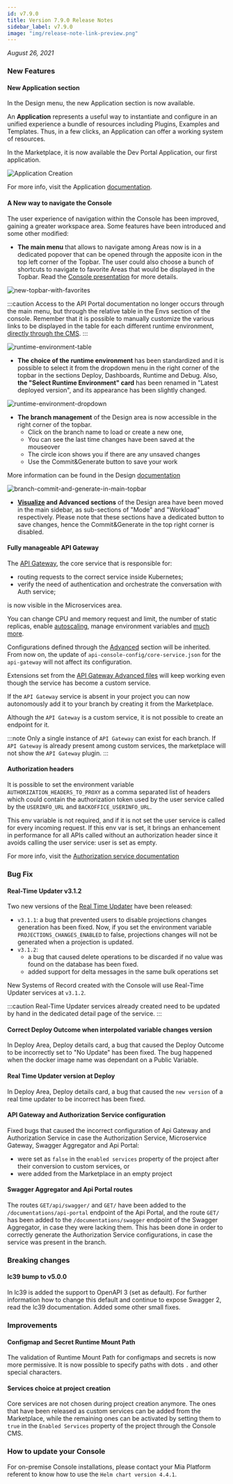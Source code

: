 ```yaml
---
id: v7.9.0
title: Version 7.9.0 Release Notes
sidebar_label: v7.9.0
image: "img/release-note-link-preview.png"
---
```


_August 26, 2021_

### New Features

#### New Application section

In the Design menu, the new Application section is now available.

An **Application** represents a useful way to instantiate and configure in an unified experience a bundle of resources including Plugins, Examples and Templates. Thus, in a few clicks, an Application can offer a working system of resources.

In the Marketplace, it is now available the Dev Portal Application, our first application.

![Application Creation](../img/application.gif)

For more info, visit the Application [documentation](../../marketplace/applications/mia_applications.md).

#### A New way to navigate the Console

The user experience of navigation within the Console has been improved, gaining a greater workspace area. Some features have been introduced and some other modified:

- **The main menu** that allows to navigate among Areas now is in a dedicated popover that can be opened through the apposite icon in the top left corner of the Topbar.
The user could also choose a bunch of shortcuts to navigate to favorite Areas that would be displayed in the Topbar. Read the [Console presentation](../../development_suite/overview-dev-suite#sections-navigation) for more details.

![new-topbar-with-favorites](../img/new-topbar-with-favorites.png)

:::caution
Access to the API Portal documentation no longer occurs through the main menu, but through the relative table in the Envs section of the console. Remember that it is possible to manually customize the various links to be displayed in the table for each different runtime environment, [directly through the CMS](../../development_suite/set-up-infrastructure/runtime-environments#managing-runtime-environments).
:::

![runtime-environment-table](../img/envs_section.PNG)


- **The choice of the runtime environment** has been standardized and it is possible to select it from the dropdown menu in the right corner of the topbar in the sections Deploy, Dashboards, Runtime and Debug. Also, **the "Select Runtime Environment" card** has been renamed in "Latest deployed version", and its appearance has been slightly changed.

![runtime-environment-dropdown](../img/runtime-env-dropdown.jpg)

- **The branch management** of the Design area is now accessible in the right corner of the topbar. 
    - Click on the branch name to load or create a new one,
    - You can see the last time changes have been saved at the mouseover
    - The circle icon shows you if there are any unsaved changes
    - Use the Commit&Generate button to save your work

More information can be found in the Design [documentation](../../development_suite/api-console/api-design/overview.md)

![branch-commit-and-generate-in-main-topbar](../img/branch-commit-and-generate-in-main-topbar.png)

- **[Visualize](../../development_suite/api-console/api-design/miacraft) and Advanced sections** of the Design area have been moved in the main sidebar, as sub-sections of "Mode" and "Workload" respectively. Please note that these sections have a dedicated button to save changes, hence the Commit&Generate in the top right corner is disabled.

#### Fully manageable API Gateway

The [API Gateway](../../runtime_suite/api-gateway/overview), the core service that is responsible for:

- routing requests to the correct service inside Kubernetes;
- verify the need of authentication and orchestrate the conversation with Auth service;

is now visible in the Microservices area.

You can change CPU and memory request and limit, the number of static replicas, enable [autoscaling](../../development_suite/api-console/api-design/replicas), manage environment variables and [much more](../../development_suite/api-console/api-design/services#manage-microservices).

Configurations defined through the [Advanced](../../development_suite/api-console/advanced-section/dev-console-config/advanced_name_core) section will be inherited. From now on, the update of `api-console-config/core-service.json` for the `api-gateway` will not affect its configuration.

Extensions set from the [API Gateway Advanced files](../../development_suite/api-console/advanced-section/api-gateway/how-to) will keep working even though the service has become a custom service.

If the `API Gateway` service is absent in your project you can now autonomously add it to your branch by creating it from the Marketplace.

Although the `API Gateway` is a custom service, it is not possible to create an endpoint for it.

:::note
Only a single instance of `API Gateway` can exist for each branch. If `API Gateway` is already present among custom services, the marketplace will not show the `API Gateway` plugin.
:::

#### Authorization headers

It is possible to set the environment variable `AUTHORIZATION_HEADERS_TO_PROXY` as a comma separated list of headers which could contain the authorization token used by the user service called by the `USERINFO_URL` and `BACKOFFICE_USERINFO_URL`.

This env variable is not required, and if it is not set the user service is called for every incoming request.
If this env var is set, it brings an enhancement in performance for all APIs called without an authorization header since it avoids calling the user service: user is set as empty.

For more info, visit the [Authorization service documentation](../../runtime_suite/authorization-service/configuration)

### Bug Fix

#### Real-Time Updater v3.1.2

Two new versions of the [Real Time Updater](../../fast_data/real_time_updater/overview) have been released:
- `v3.1.1`: a bug that prevented users to disable projections changes generation has been fixed. Now, if you set the environment variable `PROJECTIONS_CHANGES_ENABLED` to false, projections changes will not be generated when a projection is updated.
- `v3.1.2`:  
    - a bug that caused delete operations to be discarded if no value was found on the database has been fixed. 
    - added support for delta messages in the same bulk operations set

New Systems of Record created with the Console will use Real-Time Updater services at `v3.1.2`. 

:::caution
Real-Time Updater services already created need to be updated by hand in the dedicated detail page of the service.
:::

#### Correct Deploy Outcome when interpolated variable changes version

In Deploy Area, Deploy details card, a bug that caused the Deploy Outcome to be incorrectly set to "No Update" has been fixed. The bug happened when the docker image name was dependant on a Public Variable.

#### Real Time Updater version at Deploy

In Deploy Area, Deploy details card, a bug that caused the `new version` of a real time updater to be incorrect has been fixed. 

#### API Gateway and Authorization Service configuration

Fixed bugs that caused the incorrect configuration of Api Gateway and Authorization Service in case the Authorization Service, Microservice Gateway, Swagger Aggregator and Api Portal:
- were set as `false` in the `enabled services` property of the project after their conversion to custom services, or
- were added from the Marketplace in an empty project

#### Swagger Aggregator and Api Portal routes

The routes `GET/api/swagger/` and `GET/` have been added to the `/documentations/api-portal` endpoint of the Api Portal, and the route `GET/` has been added to the `/documentations/swagger` endpoint of the Swagger Aggregator, in case they were lacking them. This has been done in order to correctly generate the Authorization Service configurations, in case the service was present in the branch.

### Breaking changes

#### lc39 bump to v5.0.0

In lc39 is added the support to OpenAPI 3 (set as default). For further information how to change this default and continue to expose Swagger 2, read the lc39 documentation.
Added some other small fixes.

### Improvements

#### Configmap and Secret Runtime Mount Path

The validation of Runtime Mount Path for configmaps and secrets is now more permissive. It is now possible to specify paths with dots `.` and other special characters.

#### Services choice at project creation

Core services are not chosen during project creation anymore. The ones that have been released as custom services can be added from the Marketplace, while the remaining ones can be activated by setting them to `true` in the `Enabled Services` property of the project through the Console CMS.

### How to update your Console

For on-premise Console installations, please contact your Mia Platform referent to know how to use the `Helm chart version 4.4.1`.
